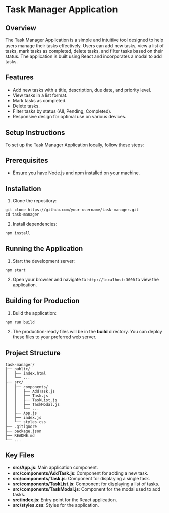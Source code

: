 # Task Manager Application
## Overview
The Task Manager Application is a simple and intuitive tool designed to help users manage their tasks effectively. Users can add new tasks, view a list of tasks, mark tasks as completed, delete tasks, and filter tasks based on their status. The application is built using React and incorporates a modal to add tasks.

## Features
* Add new tasks with a title, description, due date, and priority level.
* View tasks in a list format.
* Mark tasks as completed.
* Delete tasks.
* Filter tasks by status (All, Pending, Completed).
* Responsive design for optimal use on various devices.

## Setup Instructions
To set up the Task Manager Application locally, follow these steps:

## Prerequisites
* Ensure you have Node.js and npm installed on your machine.

## Installation
1. Clone the repository:

```
git clone https://github.com/your-username/task-manager.git
cd task-manager
```

2. Install dependencies:

`npm install`

## Running the Application

1. Start the development server:

`npm start`

2. Open your browser and navigate to `http://localhost:3000` to view the application.

## Building for Production
1. Build the application:

`npm run build`

2. The production-ready files will be in the __build__ directory. You can deploy these files to your preferred web server.

## Project Structure

```
task-manager/
├── public/
│   ├── index.html
│   └── ...
├── src/
│   ├── components/
│   │   ├── AddTask.js
│   │   ├── Task.js
│   │   ├── TaskList.js
│   │   ├── TaskModal.js
│   │   └── ...
│   ├── App.js
│   ├── index.js
│   └── styles.css
├── .gitignore
├── package.json
├── README.md
└── ...
```

## Key Files

* __src/App.js__: Main application component.
* __src/components/AddTask.js__: Component for adding a new task.
* __src/components/Task.js__: Component for displaying a single task.
* __src/components/TaskList.js__: Component for displaying a list of tasks.
* __src/components/TaskModal.js__: Component for the modal used to add tasks.
* __src/index.js__: Entry point for the React application.
* __src/styles.css__: Styles for the application.